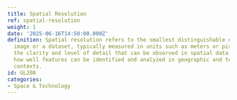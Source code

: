 ```yaml
---
title: Spatial Resolution
ref: spatial-resolution
weight: 1
date: '2025-06-16T14:50:00.000Z'
definition: Spatial resolution refers to the smallest distinguishable detail in an
  image or a dataset, typically measured in units such as meters or pixels. It determines
  the clarity and level of detail that can be observed in spatial data, affecting
  how well features can be identified and analyzed in geographic and technological
  contexts.
id: GL208
categories:
- Space & Technology
---
```


